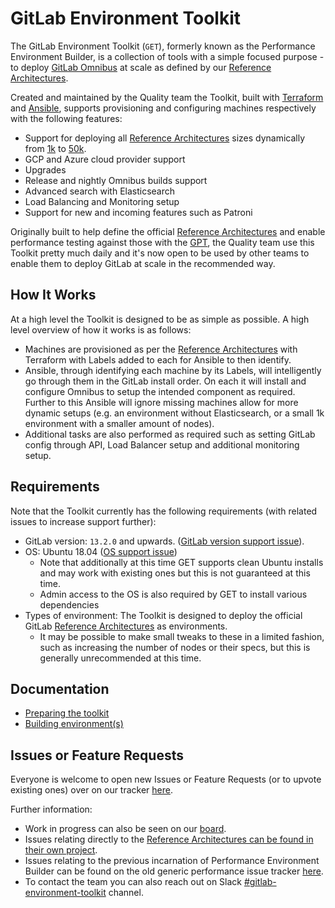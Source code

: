 # GitLab Environment Toolkit

The GitLab Environment Toolkit (`GET`), formerly known as the Performance Environment Builder, is a collection of tools with a simple focused purpose - to deploy [GitLab Omnibus](https://gitlab.com/gitlab-org/omnibus-gitlab) at scale as defined by our [Reference Architectures](https://docs.gitlab.com/ee/administration/reference_architectures).

Created and maintained by the Quality team the Toolkit, built with [Terraform](https://www.terraform.io/) and [Ansible](https://docs.ansible.com/ansible/latest/index.html), supports provisioning and configuring machines respectively with the following features:

* Support for deploying all [Reference Architectures](https://docs.gitlab.com/ee/administration/reference_architectures) sizes dynamically from [1k](https://docs.gitlab.com/ee/administration/reference_architectures/1k_users.html) to [50k](https://docs.gitlab.com/ee/administration/reference_architectures/50k_users.html).
* GCP and Azure cloud provider support
* Upgrades
* Release and nightly Omnibus builds support
* Advanced search with Elasticsearch
* Load Balancing and Monitoring setup
* Support for new and incoming features such as Patroni

Originally built to help define the official [Reference Architectures](https://docs.gitlab.com/ee/administration/reference_architectures) and enable performance testing against those with the [GPT](https://gitlab.com/gitlab-org/quality/performance), the Quality team use this Toolkit pretty much daily and it's now open to be used by other teams to enable them to deploy GitLab at scale in the recommended way.

## How It Works

At a high level the Toolkit is designed to be as simple as possible. A high level overview of how it works is as follows:

* Machines are provisioned as per the [Reference Architectures](https://docs.gitlab.com/ee/administration/reference_architectures) with Terraform with Labels added to each for Ansible to then identify.
* Ansible, through identifying each machine by its Labels, will intelligently go through them in the GitLab install order. On each it will install and configure Omnibus to setup the intended component as required. Further to this Ansible will ignore missing machines allow for more dynamic setups (e.g. an environment without Elasticsearch, or a small 1k environment with a smaller amount of nodes).
* Additional tasks are also performed as required such as setting GitLab config through API, Load Balancer setup and additional monitoring setup.

## Requirements

Note that the Toolkit currently has the following requirements (with related issues to increase support further):

* GitLab version: `13.2.0` and upwards. ([GitLab version support issue](https://gitlab.com/gitlab-org/quality/gitlab-environment-toolkit/-/issues/35)).
* OS: Ubuntu 18.04 ([OS support issue](https://gitlab.com/gitlab-org/quality/gitlab-environment-toolkit/-/issues/43))
  * Note that additionally at this time GET supports clean Ubuntu installs and may work with existing ones but this is not guaranteed at this time.
  * Admin access to the OS is also required by GET to install various dependencies
* Types of environment: The Toolkit is designed to deploy the official GitLab [Reference Architectures](https://docs.gitlab.com/ee/administration/reference_architectures) as environments.
  * It may be possible to make small tweaks to these in a limited fashion, such as increasing the number of nodes or their specs, but this is generally unrecommended at this time.

## Documentation

* [Preparing the toolkit](docs/prep_toolkit.md)
* [Building environment(s)](docs/building_environments.md)

## Issues or Feature Requests

Everyone is welcome to open new Issues or Feature Requests (or to upvote existing ones) over on our tracker [here](https://gitlab.com/gitlab-org/quality/gitlab-environment-toolkit/-/issues).

Further information:

* Work in progress can also be seen on our [board](https://gitlab.com/gitlab-org/quality/gitlab-environment-toolkit/-/boards).
* Issues relating directly to the [Reference Architectures can be found in their own project](https://gitlab.com/gitlab-org/quality/reference-architectures).
* Issues relating to the previous incarnation of Performance Environment Builder can be found on the old generic performance issue tracker [here](https://gitlab.com/gitlab-org/quality/performance/-/issues?scope=all&utf8=%E2%9C%93&state=closed).
* To contact the team you can also reach out on Slack [#gitlab-environment-toolkit](https://gitlab.slack.com/archives/C01DE8TA545) channel.
